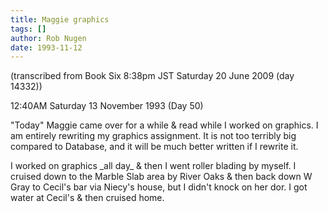 ```yaml
---
title: Maggie graphics
tags: []
author: Rob Nugen
date: 1993-11-12
---
```


<!-- tags: -->
<!-- events: -->
<!-- people: Niecy, Maggie -->
<!-- locations: Univeristy of Houston -->
<p class="note">(transcribed from Book Six 8:38pm JST Saturday 20 June 2009 (day 14332))</p>

<p class="date">12:40AM Saturday 13 November 1993 (Day 50)</p>

<p>&quot;Today&quot; Maggie came over for a while &amp; read while I worked on graphics.  I am
entirely rewriting my graphics assignment.  It is not too terribly big compared to Database, and it
will be much better written if I rewrite it.</p>

<p>I worked on graphics _all day_ &amp; then I went roller blading by myself.  I cruised down to
the Marble Slab area by River Oaks &amp; then back down W Gray to Cecil's bar via Niecy's house,
but I didn't knock on her dor.  I got water at Cecil's &amp; then cruised home.</p>
